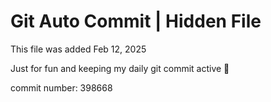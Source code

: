 # Git Auto Commit | Hidden File

This file was added Feb 12, 2025

Just for fun and keeping my daily git commit active 🤪

commit number: 398668
